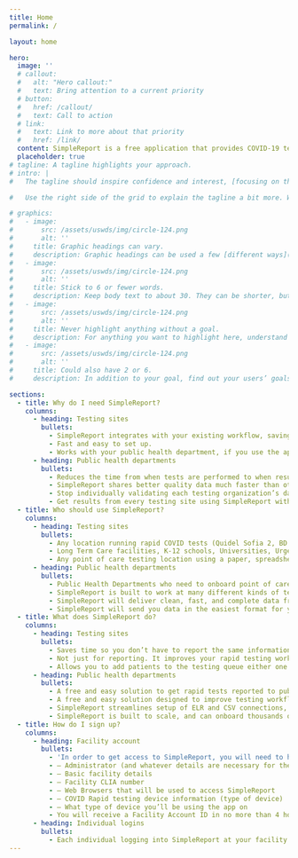 ```yaml
---
title: Home
permalink: /

layout: home

hero:
  image: ''
  # callout:
  #   alt: "Hero callout:"
  #   text: Bring attention to a current priority
  # button:
  #   href: /callout/
  #   text: Call to action
  # link:
  #   text: Link to more about that priority
  #   href: /link/
  content: SimpleReport is a free application that provides COVID-19 testing sites an easy way to record results for rapid point-of-care tests and quickly report data to your public health department.
  placeholder: true
# tagline: A tagline highlights your approach.
# intro: |
#   The tagline should inspire confidence and interest, [focusing on the value](javascript:void(0);) that your overall approach offers to your audience. Use a heading typeface and keep your tagline to just a few words, and don’t confuse or mystify.

#   Use the right side of the grid to explain the tagline a bit more. What are your goals? How do you do your work? Write in the present tense, and stay brief here. People who are interested can find details on internal pages.

# graphics:
#   - image:
#       src: /assets/uswds/img/circle-124.png
#       alt: ''
#     title: Graphic headings can vary.
#     description: Graphic headings can be used a few [different ways](javascript:void(0);), depending on what your landing page is for. Highlight your values, specific program areas, or results.
#   - image:
#       src: /assets/uswds/img/circle-124.png
#       alt: ''
#     title: Stick to 6 or fewer words.
#     description: Keep body text to about 30. They can be shorter, but try to be somewhat balanced across all four. It creates a clean appearance with good spacing.
#   - image:
#       src: /assets/uswds/img/circle-124.png
#       alt: ''
#     title: Never highlight anything without a goal.
#     description: For anything you want to highlight here, understand what your users know now, and what activity or impression you want from them after they see it.
#   - image:
#       src: /assets/uswds/img/circle-124.png
#       alt: ''
#     title: Could also have 2 or 6.
#     description: In addition to your goal, find out your users’ goals. [What do they want to know](https://18f.gsa.gov/) or do that supports your mission? Use these headings to show those.

sections:
  - title: Why do I need SimpleReport?
    columns:
      - heading: Testing sites
        bullets:
          - SimpleReport integrates with your existing workflow, saving time and effort during testing. You can get through the testing process faster, and reduce data entry mistakes.
          - Fast and easy to set up.
          - Works with your public health department, if you use the app your data will be automatically compliant and you won’t have to worry about formatting or remembering to send test results.
      - heading: Public health departments
        bullets:
          - Reduces the time from when tests are performed to when results are received and start case investigation and contact tracing sooner.
          - SimpleReport shares better quality data much faster than other solutions like a CSV or web portals.
          - Stop individually validating each testing organization’s data.
          - Get results from every testing site using SimpleReport without needing to validate each organization’s data individually.
  - title: Who should use SimpleReport?
    columns:
      - heading: Testing sites
        bullets:
          - Any location running rapid COVID tests (Quidel Sofia 2, BD Veritor, Abbott BinaxNow cards, Abbott ID Now, LumiraDX
          - Long Term Care facilities, K-12 schools, Universities, Urgent Care centers, airports and more
          - Any point of care testing location using a paper, spreadsheet, or web based form, or some other solution that is time consuming or error prone.
      - heading: Public health departments
        bullets:
          - Public Health Departments who need to onboard point of care testing sites in their jurisdiction. SimpleReport is compatible  with all point of care testing devices (Quidel Sofia 2, BD Veritor, Abbott BinaxNow cards, Abbott ID Now, LumiraDX) and has support for new devices as they are released.
          - SimpleReport is built to work at many different kinds of test sites including long term care, schools, urgent care sites, etc.
          - SimpleReport will deliver clean, fast, and complete data from every site through a single data integration to your system.
          - SimpleReport will send you data in the easiest format for you. (e.g. HL7 ELR, CSV).
  - title: What does SimpleReport do?
    columns:
      - heading: Testing sites
        bullets:
          - Saves time so you don’t have to report the same information over and over again. SimpleReport lets you load patient, facility, and device information once, but can report as many times as needed.
          - Not just for reporting. It improves your rapid testing workflow by making it easy to keep track of your tests and collect the right information.
          - Allows you to add patients to the testing queue either one at a time or in a batch depending on how many samples you need to run.
      - heading: Public health departments
        bullets:
          - A free and easy solution to get rapid tests reported to public health.
          - A free and easy solution designed to improve testing workflows and to get faster, more complete data reported to public health departments.
          - SimpleReport streamlines setup of ELR and CSV connections, reducing errors and resulting in more complete data which can be reported faster to public health departments.
          - SimpleReport is built to scale, and can onboard thousands of testing sites to send you results through one integration in the format that is easiest for you.
  - title: How do I sign up?
    columns:
      - heading: Facility account
        bullets:
          - 'In order to get access to SimpleReport, you will need to have a facility administrator set up a free SimpleReport facility account using this form. Your administrator will need to provide:'
          - — Administrator (and whatever details are necessary for the state to verify that they are who they say they are)
          - — Basic facility details
          - — Facility CLIA number
          - — Web Browsers that will be used to access SimpleReport
          - — COVID Rapid testing device information (type of device)
          - — What type of device you’ll be using the app on
          - You will receive a Facility Account ID in no more than 4 hours if your request is received during business hours [9:00 am - 5:00 pm EST], and no more than 24 hours if the request is received after hours. The Facility Account ID you receive will be used to create the login credentials of individual users at your facility.
      - heading: Individual logins
        bullets:
          - Each individual logging into SimpleReport at your facility will need their own unique login credentials. They can sign up for their own login, by filling out this form and providing their name, work email address, and the Facility Account ID given to the administrator.
---
```


<!-- ### Why do I need SimpleReport?

{:.font-heading-xl.margin-y-0"}

Everything up to this point [should help people](<javascript:void(0);>) understand your agency or project: who you are, your goal or mission, and how you approach it. Use this section to encourage them to act. Describe why they should get in touch here, and use an active verb on the button below. “Get in touch,” “Learn more,” and so on.
{:.usa-intro }

[Call to action](#){: .usa-button.usa-button--big } -->
